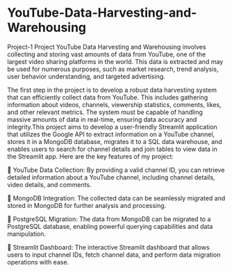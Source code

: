 # YouTube-Data-Harvesting-and-Warehousing
Project-1
Project YouTube Data Harvesting and Warehousing involves collecting and storing vast amounts of data from YouTube, one of the largest video sharing platforms in the world. This data is extracted and may be used for numerous purposes, such as market research, trend analysis, user behavior understanding, and targeted advertising.

The first step in the project is to develop a robust data harvesting system that can efficiently collect data from YouTube. This includes gathering information about videos, channels, viewership statistics, comments, likes, and other relevant metrics. The system must be capable of handling massive amounts of data in real-time, ensuring data accuracy and integrity.This project aims to develop a user-friendly Streamlit application that utilizes the Google API to extract information on a YouTube channel, stores it in a MongoDB database, migrates it to a SQL data warehouse, and enables users to search for channel details and join tables to view data in the Streamlit app. Here are the key features of my project:

🔹 YouTube Data Collection: By providing a valid channel ID, you can retrieve detailed information about a YouTube channel, including channel details, video details, and comments.

🔹 MongoDB Integration: The collected data can be seamlessly migrated and stored in MongoDB for further analysis and processing.

🔹 PostgreSQL Migration: The data from MongoDB can be migrated to a PostgreSQL database, enabling powerful querying capabilities and data manipulation.

🔹 Streamlit Dashboard: The interactive Streamlit dashboard that allows users to input channel IDs, fetch channel data, and perform data migration operations with ease.
